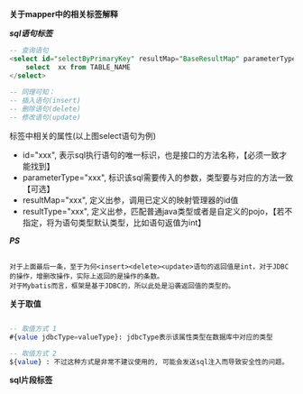 **关于mapper中的相关标签解释**

***sql语句标签***

```sql
-- 查询语句
<select id="selectByPrimaryKey" resultMap="BaseResultMap" parameterType="java.lang.String" >  
    select  xx from TABLE_NAME 
</select>
         
-- 同理可知：
-- 插入语句(insert)
-- 删除语句(delete)
-- 修改语句(update)

```

标签中相关的属性(以上图select语句为例)
- id="xxx", 表示sql执行语句的唯一标识，也是接口的方法名称，【必须一致才能找到】
- parameterType="xxx", 标识该sql需要传入的参数，类型要与对应的方法一致【可选】
- resultMap="xxx", 定义出参，调用已定义的<resultMap>映射管理器的id值
- resultType="xxx", 定义出参，匹配普通java类型或者是自定义的pojo，【若不指定，将为语句类型默认类型，比如<insert>语句返值为int】

***PS***
```text

对于上面最后一条，至于为何<insert><delete><update>语句的返回值是int，对于JDBC的操作，增删改操作，实际上返回的是操作的条数。
对于Mybatis而言，框架是基于JDBC的，所以此处是沿袭返回值的类型的。

```

**关于取值**

```sql

-- 取值方式 1
#{value jdbcType=valueType}: jdbcType表示该属性类型在数据库中对应的类型

-- 取值方式 2
${value} : 不过这种方式是非常不建议使用的, 可能会发送sql注入而导致安全性的问题。

```


**sql片段标签**